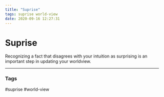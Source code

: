 ```yaml
---
title: "Suprise"
tags: suprise world-view
date: 2020-09-16 12:27:31
---
```


# Suprise

Recognizing a fact that disagrees with your intuition as surprising is an important step in updating your worldview. 

---
### Tags
#suprise #world-view
